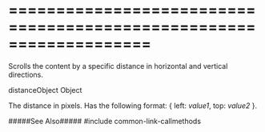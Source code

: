 ===================================================================
===================================================================

<!--shortDescription-->
Scrolls the content by a specific distance in horizontal and vertical directions.
<!--/shortDescription-->

<!--paramName1-->distanceObject<!--/paramName1-->
<!--paramType1-->Object<!--/paramType1-->
<!--paramDescription1-->
The distance in pixels. Has the following format: { left: *value1*, top: *value2* }.
<!--/paramDescription1-->

<!--fullDescription-->

#####See Also#####
#include common-link-callmethods
<!--/fullDescription-->